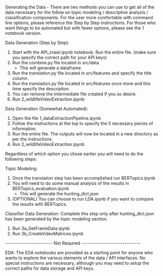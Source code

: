 Generating the Data - 
There are two methods you can use to get all of the data necessary for the follow on topic modeling / descriptive analysis / classification components.
For the user more comfortable with command line options, please reference the Step by Step instructions. For those who want things to be automated but with fewer
options, please see the 1 notebook version.

Data Generation (Step by Step):
1) Start with the API_crawl.ipynb notebook. Run the entire file. (make sure you specify the correct path for your API keys)
2) Run the combine.py file located in src/data.
   - This will generate a dataframe
3) Run the translation.py file located in src/features and specify the title column.
4) Run the translation.py file located in src/features once more and this time specify the description.
5) You can remove the intermediate file created if you so desire.
6) Run 2_wildlifeVideoExtraction.ipynb

Data Generation (Somewhat Automated):
1) Open the file 1_dataExtractionPipeline.ipynb
2) Follow the instructions at the top to specify the 5 necessary pieces of information.
3) Run the entire file. The outputs will now be located in a new directory as per the instructions.
4) Run 2_wildlifeVideoExtraction.ipynb

Regardless of which option you chose earlier you will need to do the following steps:

Topic Modeling:
1) Once the translation step has been accomplished run BERTopics.ipynb
2) You will need to do some manual analysis of the results in BERTopics_evaluation.ipynb
   - This will generate the hunting_dict.json
3) (OPTIONAL) You can choose to run LDA.ipynb if you want to compare the results with BERTopics.

Classifier Data Generation:
Complete this step only after hunting_dict.json has been generated by the topic modeling section.
1) Run 3a_GetFrameData.ipynb
2) Run 3b_CreateVideoMatrices.ipynb

------------------------ Not Required ------------------------------

EDA:
The EDA notebooks are provided as a starting point for anyone who wants to explore the various elements of the data / API interfaces. 
No special instructions are necessary, although you may need to setup the correct paths for data storage and API keys.

